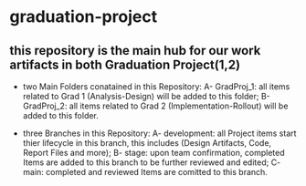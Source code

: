# graduation-project

## this repository is the main hub for our work artifacts in both Graduation Project(1,2)

- two Main Folders conatained in this Repository:
    A- GradProj_1: all items related to Grad 1 (Analysis-Design) will be added to this folder;
    B- GradProj_2: all items related to Grad 2 (Implementation-Rollout) will be added to this folder.

- three Branches in this Repository:
    A- development:
        all Project items start thier lifecycle in this branch, this includes (Design Artifacts, Code, Report Files and more);
    B- stage:
        upon team confirmation, completed Items are added to this branch to be further reviewed and edited;
    C- main:
        completed and reviewed Items are comitted to this branch.
